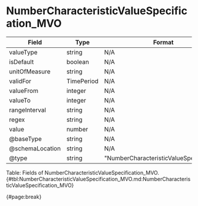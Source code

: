 <!--
    ATTENTION: This file was generated via gradle!
               Do NOT manually edit this file! Any such changes will be overwritten!
-->

# NumberCharacteristicValueSpecification_MVO

| Field | Type | Format | Required |
| ------- | ------- | ------- | --- |
| valueType | string | N/A | No |
| isDefault | boolean | N/A | No |
| unitOfMeasure | string | N/A | No |
| validFor | TimePeriod | N/A | No |
| valueFrom | integer | N/A | No |
| valueTo | integer | N/A | No |
| rangeInterval | string | N/A | No |
| regex | string | N/A | No |
| value | number | N/A | No |
| @baseType | string | N/A | No |
| @schemaLocation | string | N/A | No |
| @type | string | "NumberCharacteristicValueSpecification" | Yes |

Table: Fields of NumberCharacteristicValueSpecification_MVO. {#tbl:NumberCharacteristicValueSpecification_MVO.md:NumberCharacteristicValueSpecification_MVO}

{#page:break}
